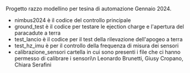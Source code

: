 Progetto razzo modellino per tesina di automazione Gennaio 2024.
- nimbus2024 è il codice del controllo principale
- ground_test è il codice per testare le ejection charge e l'apertura del paracadute a terra
- test_lancio è il codice per il test della rilevazione dell'apogeo a terra
- test_hz_imu è per il controllo della frequenza di misura dei sensori
- calibrazione_sensori cartella in cui sono presenti i file che ci hanno permesso di calibrare i sensori\n
Leonardo Brunetti, Giusy Cropano, Chiara Serafini
